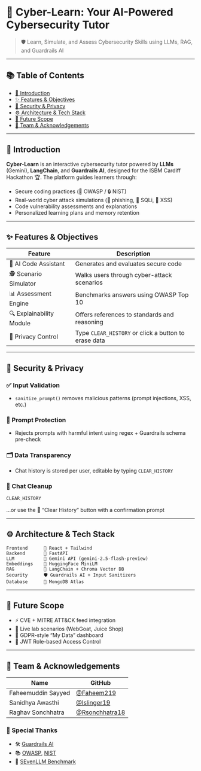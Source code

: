 # 🤖 Cyber-Learn: Your AI-Powered Cybersecurity Tutor

> 🛡️ Learn, Simulate, and Assess Cybersecurity Skills using LLMs, RAG, and Guardrails AI

---

## 📚 Table of Contents
- [🚀 Introduction](#-introduction)
- [✨ Features & Objectives](#-features--objectives)
- [🔐 Security & Privacy](#-security--privacy)
- [⚙️ Architecture & Tech Stack](#-architecture--tech-stack)
- [🌱 Future Scope](#-future-scope)
- [👥 Team & Acknowledgements](#-team--acknowledgements)

---

## 🚀 Introduction

**Cyber-Learn** is an interactive cybersecurity tutor powered by **LLMs** (Gemini), **LangChain**, and **Guardrails AI**, designed for the ISBM Cardiff Hackathon 🏆. The platform guides learners through:

- Secure coding practices (📜 OWASP / 🔒 NIST)
- Real-world cyber attack simulations (🚨 phishing, 🧬 SQLi, 🛑 XSS)
- Code vulnerability assessments and explanations
- Personalized learning plans and memory retention

---

## ✨ Features & Objectives

| Feature | Description |
|--------|-------------|
| 🧠 AI Code Assistant | Generates and evaluates secure code |
| 🕵️ Scenario Simulator | Walks users through cyber-attack scenarios |
| 📊 Assessment Engine | Benchmarks answers using OWASP Top 10 |
| 🔍 Explainability Module | Offers references to standards and reasoning |
| 🧹 Privacy Control | Type `CLEAR_HISTORY` or click a button to erase data |

---

## 🔐 Security & Privacy

### ✅ Input Validation
- `sanitize_prompt()` removes malicious patterns (prompt injections, XSS, etc.)

### 🧱 Prompt Protection
- Rejects prompts with harmful intent using regex + Guardrails schema pre-check

### 🗂️ Data Transparency
- Chat history is stored per user, editable by typing `CLEAR_HISTORY`

### 🧽 Chat Cleanup
```bash
CLEAR_HISTORY
```
…or use the 🔴 “Clear History” button with a confirmation prompt

---

## ⚙️ Architecture & Tech Stack

```
Frontend      🧩 React + Tailwind
Backend       🐍 FastAPI
LLM           🧠 Gemini API (gemini-2.5-flash-preview)
Embeddings    🧬 HuggingFace MiniLM
RAG           🧠 LangChain + Chroma Vector DB
Security      🛡️ Guardrails AI + Input Sanitizers
Database      💾 MongoDB Atlas
```

---

## 🌱 Future Scope

- ⚡ CVE + MITRE ATT&CK feed integration
- 🧪 Live lab scenarios (WebGoat, Juice Shop)
- 🧾 GDPR-style “My Data” dashboard
- 🔐 JWT Role-based Access Control

---

## 👥 Team & Acknowledgements

| Name | GitHub |
|------|--------|
| Faheemuddin Sayyed | [@Faheem219](https://github.com/Faheem219) |
| Sanidhya Awasthi   | [@Islinger19](https://github.com/Islinger19) |
| Raghav Sonchhatra  | [@Rsonchhatra18](https://github.com/Rsonchhatra18) |

### 🙌 Special Thanks
- 🛠️ [Guardrails AI](https://github.com/guardrails-ai/guardrails)
- 📚 [OWASP](https://owasp.org), [NIST](https://csrc.nist.gov)
- 🧪 [SEvenLLM Benchmark](https://github.com/CSJianYang/SEevenLLM)

